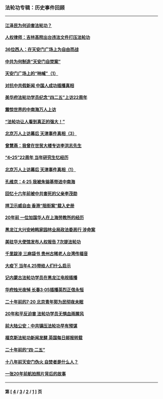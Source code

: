 ### 法轮功专辑：历史事件回顾
---
#### [江泽民为何迫害法轮功？](../../pages/nf5793/n13876324.md?02090430) 
#### [人权律师：吉林高院出台违法文件打压法轮功](../../pages/nf5793/n13825665.md?02090430) 
#### [36位西人：在天安门广场上为自由而战](../../pages/nf5793/n13390029.md?02090430) 
#### [中共为何制造“天安门自焚案”](../../pages/nf5793/n13183270.md?02090430) 
#### [天安门广场上的“呐喊”（1）](../../pages/nf5793/n13105277.md?02090430) 
#### [对抗中共假新闻 中国人成功插播真相](../../pages/nf5793/n12910618.md?02090430) 
#### [美华府法轮功学员纪念“四二五”上访22周年](../../pages/nf5793/n12904445.md?02090430) 
#### [震惊世界的中南海万人上访](../../pages/nf5793/n12903976.md?02090430) 
#### [“法轮功让人看到真正的强大！”](../../pages/nf5793/n12903195.md?02090430) 
#### [北京万人上访幕后 天津事件真相（3）](../../pages/nf5793/n12902807.md?02090430) 
#### [曾慧燕：我曾在世贸大楼专访李洪志先生](../../pages/nf5793/n12898729.md?02090430) 
#### [“4•25”22周年 当年研究生忆经历](../../pages/nf5793/n12894152.md?02090430) 
#### [北京万人上访幕后 天津事件真相（1）](../../pages/nf5793/n12885174.md?02090430) 
#### [孔维京：4·25 我被朱镕基带进中南海](../../pages/nf5793/n12864987.md?02090430) 
#### [回忆十六年前被中共害死的父亲李茂勋](../../pages/nf5793/n12880270.md?02090430) 
#### [捍卫示威自由 香港“阻街案”载入史册](../../pages/nf5793/n12811245.md?02090430) 
#### [20年前 一位加国华人在上海劳教所的经历](../../pages/nf5793/n12707932.md?02090430) 
#### [黑龙江大兴安岭韩家园林业局政法委恶行 涉命案](../../pages/nf5793/n12622815.md?02090430) 
#### [美驻华大使馆发布人权报告 7次提法轮功](../../pages/nf5793/n12520541.md?02090430) 
#### [千里跋涉 三麻袋书 贵州古稀老人台湾传福音](../../pages/nf5793/n12198750.md?02090430) 
#### [大疫下 当年4.25带给人们什么启示](../../pages/nf5793/n12058565.md?02090430) 
#### [记内蒙古法轮功学员在黑龙江电视插播](../../pages/nf5793/n11699194.md?02090430) 
#### [华府烛光夜悼 长春3·05插播英烈正信永恒](../../pages/nf5793/n11397432.md?02090430) 
#### [二十年前的7·20 北京青年郭为民彻夜未眠](../../pages/nf5793/n11354195.md?02090430) 
#### [20年和平反迫害 法轮功学员无惧血雨腥风](../../pages/nf5793/n11348279.md?02090430) 
#### [前大陆公安：中共镇压法轮功早有预谋](../../pages/nf5793/n11352168.md?02090430) 
#### [福克斯法轮功新闻发酵  英国每日邮报转载](../../pages/nf5793/n11285952.md?02090430) 
#### [二十年前的“四·二五”](../../pages/nf5793/n11207639.md?02090430) 
#### [十八年前天安门伪火 自焚者是什么人？](../../pages/nf5793/n10996556.md?02090430) 
#### [一张20年前航拍照片背后的故事](../../pages/nf5793/n10693797.md?02090430) 

---
#### 第 [ [4](./4.md?02090430) / [3](./3.md?02090430) / [2](./2.md?02090430) / [1](./1.md?02090430) ] 页
